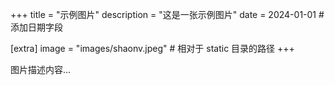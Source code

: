 +++
title = "示例图片"
description = "这是一张示例图片"
date = 2024-01-01  # 添加日期字段

[extra]
image = "images/shaonv.jpeg"  # 相对于 static 目录的路径
+++

图片描述内容... 